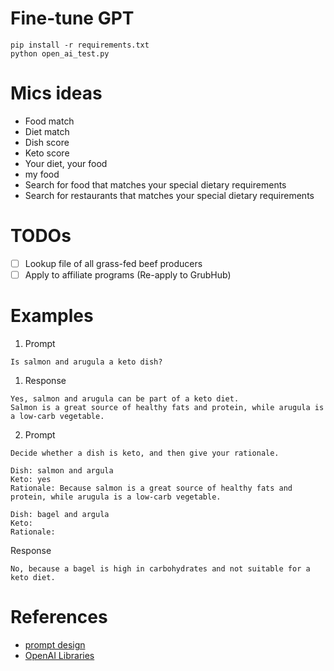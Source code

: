 # Fine-tune GPT


```
pip install -r requirements.txt
python open_ai_test.py
```
# Mics ideas

- Food match
- Diet match
- Dish score
- Keto score
- Your diet, your food
- my food
- Search for food that matches your special dietary requirements
- Search for restaurants that matches your special dietary requirements

# TODOs

- [ ] Lookup file of all grass-fed beef producers
- [ ] Apply to affiliate programs (Re-apply to GrubHub)

# Examples

1. Prompt

```
Is salmon and arugula a keto dish?
```

1. Response

```
Yes, salmon and arugula can be part of a keto diet.
Salmon is a great source of healthy fats and protein, while arugula is a low-carb vegetable.
```

2. Prompt

```
Decide whether a dish is keto, and then give your rationale.

Dish: salmon and argula
Keto: yes
Rationale: Because salmon is a great source of healthy fats and protein, while arugula is a low-carb vegetable.

Dish: bagel and argula
Keto:
Rationale:

```

Response

```
No, because a bagel is high in carbohydrates and not suitable for a keto diet.
```

# References

- [prompt design](https://platform.openai.com/docs/guides/completion/prompt-design)
- [OpenAI Libraries](https://platform.openai.com/docs/libraries)
